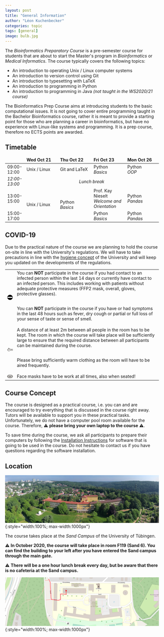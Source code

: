 ```yaml
---
layout: post
title: "General Information"
author: "Léon Kuchenbecker"
categories: topic
tags: [general]
image: bulb.jpg
---
```


The *Bioinformatics Preparatory Course* is a pre-semester course for students
that are about to start the Master's program in *Bioinformatics* or *Medical
Informatics*. The course typically covers the following topics:

- An introduction to operating Unix / Linux computer systems
- An introduction to version control using Git
- An introduction to typesetting with LaTeX
- An introduction to programming in Python
- An introduction to programming in Java *(not taught in the WS2020/21 course)*

The Bioinformatics Prep Course aims at introducing students to the basic
computational issues. It is not going to cover entire programming taught in the
Bachelor Bioinformatics course, rather it is meant to provide a starting point
for those who are planning a career in bioinformatics, but have no experience
with Linux-like systems and programming. It is a prep course, therefore no ECTS
points are awarded.

## Timetable

<table>
<colgroup>
<col style="width:10%"/>
<col style="width:22%"/>
<col style="width:22%"/>
<col style="width:22%"/>
<col style="background-color:gray;"/>
<col style="width:22%"/>
</colgroup>
<thead style="font-weight: bold">
<tr>
<td></td>
<td>Wed Oct 21</td>
<td>Thu Oct 22</td>
<td>Fri Oct 23</td>
<td style="padding:0px"></td>
<td>Mon Oct 26</td>
</tr>
</thead>
<tbody style="">
<tr>
<td>09:00-12:00</td>
<td>Unix / Linux</td>
<td>Git and LaTeX</td>
<td>Python<br><em>Basics</em></td>
<td style="padding:0px"></td>
<td>Python<br><em>OOP</em></td>
</tr>
<tr style="font-style: italic">
<td>12:00-13:00</td>
<td colspan="6" style="text-align:center">Lunch break</td>
</tr>
<tr>
<td>13:00-15:00</td>
<td rowspan="2">Unix / Linux </td>
<td rowspan="2">Python<br/><em>Basics</em></td>
<td>
Prof. Kay Nieselt<br/><em>Welcome and Orientation</em>
</td>
<td style="padding:0px"></td>
<td>Python<br><em>Pandas</em></td>
</tr>
<tr>
<td>15:00-17:00</td>
<td>Python<br><em>Basics</em></td>
<td style="padding:0px"></td>
<td>Python<br><em>Pandas</em></td>
</tr>
</tbody>
</table>

## COVID-19

Due to the practical nature of the course we are planning to hold the course
on-site in line with the University's regulations.  We will have to take
precautions in line with the [hygiene
concept](https://uni-tuebingen.de/universitaet/infos-zum-coronavirus/) of the
University and will keep you updated on the developments of the regulations.

<table style="border-collapse: collapse; border:none; max-width:800px; margin:auto">
<tr><td style="border:none"><img style="width:80px;" src="/assets/img/stop.svg"/></td><td style="border:none">
You can <b>NOT</b> participate in the course if you had contact to an infected
person within the last 14 days or currently have contact to an infected person.
This includes working with patients without adequate protective measures (FFP2
mask, overall, gloves, protective glasses).<br/><br/>

You can <b>NOT</b> participate in the course if you have or had symptoms in the
last 48 hours such as fever, dry cough or partial or full loss of your sense of
taste or sense of smell.
</td></tr>
<tr><td style="border:none"><img style="width:80px;" src="/assets/img/distance.svg"/></td><td style="border:none">
A distance of at least 2m between all people in the room has to be kept. The
room in which the course will take place will be sufficiently large to ensure
that the required distance between all participants can be maintained during
the course.<br/><br/>

Please bring sufficiently warm clothing as the room will have to be aired frequently.
</td></tr>
<tr><td style="border:none"><img style="width:80px;" src="/assets/img/mask.svg"/></td><td style="border:none">
Face masks have to be work at all times, also when seated!</td></tr>
</table>

## Course Concept

The course is designed as a practical course, i.e. you can and are encouraged
to try everything that is discussed in the course right away. Tutors will be
available to support you in these practical tasks. Unfortunately, we do not
have a computer pool room available for the course. Therefore, ⚠️ **please bring your own laptop to the course** ⚠️.

To save time during the course, we ask all participants to prepare
their computers by following the [Installation Instructions](/help/install-instructions.html) for software
that is going to be used in the course. Do not hesitate to contact us if you
have questions regarding the software installation.

## Location

![Sand](/assets/img/sand_wide.jpg){:style="width:100%; max-width:1000px"}

The course takes place at the *Sand Campus* of the University of Tübingen.

⚠️ **In October 2020, the course will take place in room F119 (Sand 6). You
can find the building to your left after you have entered the Sand campus
through the main gate.**

⚠️ **There will be a one hour lunch break every day, but be aware that there is
no cafeteria at the Sand campus.**

![SandRoom](/assets/img/sandmap.png){:style="width:100%; max-width:1000px"}
